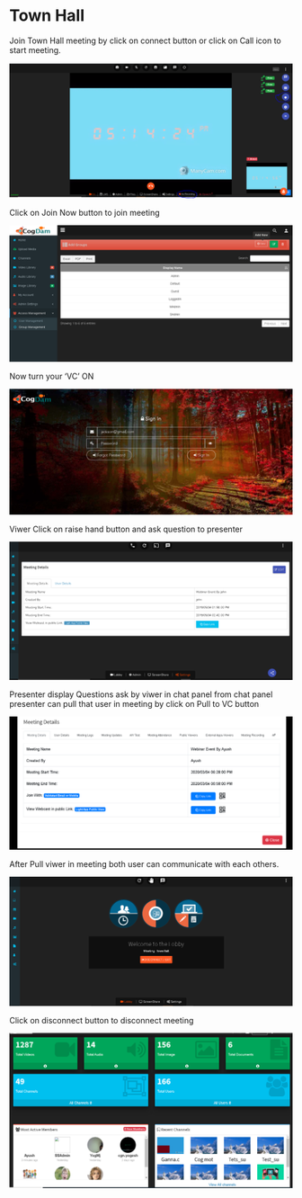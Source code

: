 # Town Hall

Join Town Hall meeting by click on connect button or click on Call icon to start meeting.

![](../../.gitbook/assets/image%20%28248%29.png)

Click on Join Now button to join meeting

![](../../.gitbook/assets/image%20%28242%29.png)

Now turn your ‘VC’ ON

![](../../.gitbook/assets/image%20%28152%29.png)

Viwer Click on raise hand button and ask question to presenter

![](../../.gitbook/assets/image%20%2818%29.png)

Presenter display Questions ask by viwer in chat panel from chat panel presenter can pull that user in meeting by click on Pull to VC button

![](../../.gitbook/assets/image%20%28245%29.png)

After Pull viwer in meeting both user can communicate with each others.

![](../../.gitbook/assets/image%20%28209%29.png)

Click on disconnect button to disconnect meeting

![](../../.gitbook/assets/image%20%28218%29.png)

